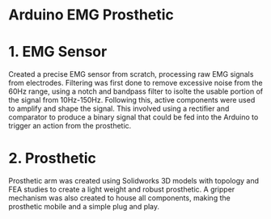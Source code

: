 # Arduino EMG Prosthetic
# 1. EMG Sensor
  Created a precise EMG sensor from scratch, processing raw EMG signals from electrodes. Filtering was first done to remove excessive noise from the 60Hz range, using a notch and bandpass filter to isolte the usable portion of the signal from 10Hz-150Hz. Following this, active components were used to amplify and shape the signal. This involved using a rectifier and comparator to produce a binary signal that could be fed into the Arduino to trigger an action from the prosthetic.
# 2. Prosthetic
  Prosthetic arm was created using Solidworks 3D models with topology and FEA studies to create a light weight and robust prosthetic.
  A gripper mechanism was also created to house all components, making the prosthetic mobile and a simple plug and play.

